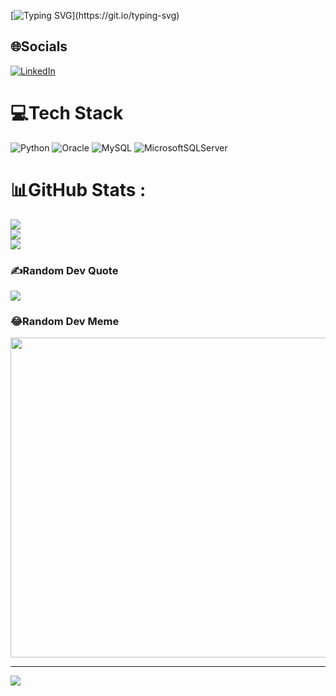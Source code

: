 [![Typing SVG](https://readme-typing-svg.demolab.com/?lines=Welcome+to+my+profile;Explore+data+world+!)](https://git.io/typing-svg)
## 🌐Socials
[![LinkedIn](https://img.shields.io/badge/LinkedIn-%230077B5.svg?logo=linkedin&logoColor=white)](https://linkedin.com/in/https://www.linkedin.com/in/nhienchau/) 

# 💻Tech Stack
![Python](https://img.shields.io/badge/python-3670A0?style=for-the-badge&logo=python&logoColor=ffdd54) ![Oracle](https://img.shields.io/badge/Oracle-F80000?style=for-the-badge&logo=oracle&logoColor=white) ![MySQL](https://img.shields.io/badge/mysql-%2300f.svg?style=for-the-badge&logo=mysql&logoColor=white) ![MicrosoftSQLServer](https://img.shields.io/badge/Microsoft%20SQL%20Sever-CC2927?style=for-the-badge&logo=microsoft%20sql%20server&logoColor=white)
# 📊GitHub Stats :
![](https://github-readme-stats.vercel.app/api?username=nhienchau&theme=radical&hide_border=false&include_all_commits=false&count_private=true)<br/>
![](https://github-readme-streak-stats.herokuapp.com/?user=nhienchau&theme=radical&hide_border=false)<br/>
![](https://github-readme-stats.vercel.app/api/top-langs/?username=nhienchau&theme=radical&hide_border=false&include_all_commits=false&count_private=true&layout=compact)

### ✍️Random Dev Quote
![](https://quotes-github-readme.vercel.app/api?type=horizontal&theme=dark)

### 😂Random Dev Meme
<img src="https://random-memer.herokuapp.com/" width="512px"/>

---
[![](https://visitcount.itsvg.in/api?id=nhienchau&icon=0&color=0)](https://visitcount.itsvg.in)
